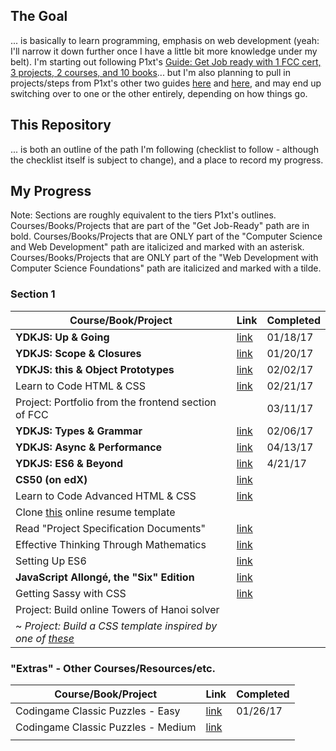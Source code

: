 ## The Goal

... is basically to learn programming, emphasis on web development (yeah: I'll narrow it down further once I have a little bit more knowledge under my belt). I'm starting out following P1xt's [Guide: Get Job ready with 1 FCC cert, 3 projects, 2 courses, and 10 books](https://forum.freecodecamp.com/t/computer-guide-get-job-ready-with-1-fcc-cert-3-projects-2-courses-and-10-books/64027)... but I'm also planning to pull in projects/steps from P1xt's other two guides [here](https://forum.freecodecamp.com/t/computer-guide-computer-science-and-web-development-comprehensive-path/64470) and [here](https://forum.freecodecamp.com/t/computer-guide-web-development-with-computer-science-foundations-comprehensive-path/64516), and may end up switching over to one or the other entirely, depending on how things go.

## This Repository

... is both an outline of the path I'm following (checklist to follow - although the checklist itself is subject to change), and a place to record my progress.

## My Progress

Note: Sections are roughly equivalent to the tiers P1xt's outlines. Courses/Books/Projects that are part of the "Get Job-Ready" path are in bold. Courses/Books/Projects that are ONLY part of the "Computer Science and Web Development" path are italicized and marked with an asterisk. Courses/Books/Projects that are ONLY part of the "Web Development with Computer Science Foundations" path are italicized and marked with a tilde.

### Section 1

| Course/Book/Project | Link | Completed |
| ------------------- | ---- | --------- |
| **YDKJS: Up & Going** | [link](https://github.com/getify/You-Dont-Know-JS) | 01/18/17 |
| **YDKJS: Scope & Closures** | [link](https://github.com/getify/You-Dont-Know-JS) | 01/20/17 |
| **YDKJS: this & Object Prototypes** | [link](https://github.com/getify/You-Dont-Know-JS) | 02/02/17 |
| Learn to Code HTML & CSS | [link](http://learn.shayhowe.com/html-css/) | 02/21/17 |
| Project: Portfolio from the frontend section of FCC | | 03/11/17 |
| **YDKJS: Types & Grammar** | [link](https://github.com/getify/You-Dont-Know-JS) | 02/06/17 |
| **YDKJS: Async & Performance** | [link](https://github.com/getify/You-Dont-Know-JS) | 04/13/17 |
| **YDKJS: ES6 & Beyond** | [link](https://github.com/getify/You-Dont-Know-JS) | 4/21/17 |
| **CS50 (on edX)** | [link](https://www.edx.org/course/introduction-computer-science-harvardx-cs50x) |  |
| Learn to Code Advanced HTML & CSS | [link](http://learn.shayhowe.com/advanced-html-css/) | |
| Clone [this](https://creativemarket.com/ikonome/686585-Material-Resume-Blue/screenshots/#screenshot2) online resume template | | |
| Read "Project Specification Documents" | [link](http://www.pixelearth.net/pages/project-specification) | |
| Effective Thinking Through Mathematics | [link](https://www.edx.org/course/effective-thinking-through-mathematics-utaustinx-ut-9-01x-0) | |
| Setting Up ES6 | [link](https://leanpub.com/setting-up-es6/read) | |
| **JavaScript Allongé, the "Six" Edition** | [link](https://leanpub.com/javascriptallongesix) | |
| Getting Sassy with CSS | [link](http://www.sassshop.com/#/) | |
| Project: Build online Towers of Hanoi solver | | |
| ~ *Project: Build a CSS template inspired by one of [these](https://forum.freecodecamp.com/clicks/track?url=http%3A%2F%2Fwww.free-css.com%2Ffree-css-templates&post_id=118073&topic_id=64516)* | |

### "Extras" - Other Courses/Resources/etc.

| Course/Book/Project | Link | Completed |
| ------------------- | ---- | --------- |
| Codingame Classic Puzzles - Easy | [link](https://www.codingame.com/) | 01/26/17 |
| Codingame Classic Puzzles - Medium | [link](https://www.codingame.com/) | |
|  |  |  |
